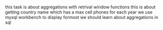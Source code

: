 this task is about aggregations with retrival window functions this is about getting country name which has a max cell phones for each year we use mysql workbench to display formost we should learn about aggregations in sql
